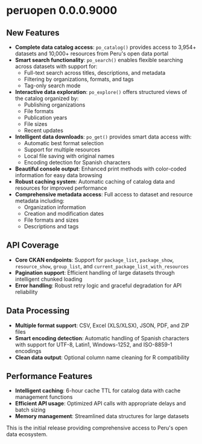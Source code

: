 # peruopen 0.0.0.9000

## New Features

* **Complete data catalog access**: `po_catalog()` provides access to 3,954+ datasets and 10,000+ resources from Peru's open data portal
* **Smart search functionality**: `po_search()` enables flexible searching across datasets with support for:
  - Full-text search across titles, descriptions, and metadata
  - Filtering by organizations, formats, and tags
  - Tag-only search mode
* **Interactive data exploration**: `po_explore()` offers structured views of the catalog organized by:
  - Publishing organizations
  - File formats
  - Publication years
  - File sizes
  - Recent updates
* **Intelligent data downloads**: `po_get()` provides smart data access with:
  - Automatic best format selection
  - Support for multiple resources
  - Local file saving with original names
  - Encoding detection for Spanish characters
* **Beautiful console output**: Enhanced print methods with color-coded information for easy data browsing
* **Robust caching system**: Automatic caching of catalog data and resources for improved performance
* **Comprehensive metadata access**: Full access to dataset and resource metadata including:
  - Organization information
  - Creation and modification dates
  - File formats and sizes
  - Descriptions and tags

## API Coverage

* **Core CKAN endpoints**: Support for `package_list`, `package_show`, `resource_show`, `group_list`, and `current_package_list_with_resources`
* **Pagination support**: Efficient handling of large datasets through intelligent chunked loading
* **Error handling**: Robust retry logic and graceful degradation for API reliability

## Data Processing

* **Multiple format support**: CSV, Excel (XLS/XLSX), JSON, PDF, and ZIP files
* **Smart encoding detection**: Automatic handling of Spanish characters with support for UTF-8, Latin1, Windows-1252, and ISO-8859-1 encodings
* **Clean data output**: Optional column name cleaning for R compatibility

## Performance Features

* **Intelligent caching**: 6-hour cache TTL for catalog data with cache management functions
* **Efficient API usage**: Optimized API calls with appropriate delays and batch sizing
* **Memory management**: Streamlined data structures for large datasets

This is the initial release providing comprehensive access to Peru's open data ecosystem.